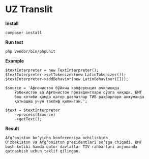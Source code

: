 # UZ Translit

**Install**
```$xslt
composer install
```

**Run test**
```$xslt
php vendor/bin/phpunit
```

**Example**

```$xslt
$textInterpreter = new TextInterpreter();
$textInterpreter->setTokenizer(new LatinTokenizer());
$textInterpreter->addBehavior(new LatinBehaviour([]));

$source = 'Афғонистон бўйича конференция очилишида 
    Ўзбекистон ва Афғонистон президентлари сўзга чиқади. БМТ 
    бош котиби ҳамда қатор давлатлар ТИВ раҳбарлари анжуманда 
    қатнашиш учун таклиф қилинган.';

$text = $textInterpreter
    ->process($source)
    ->getText();
```

**Result**

```$xslt
Afg‘oniston bo‘yicha konferensiya ochilishida
O‘zbekiston va Afg‘oniston prezidentlari so‘zga chiqadi. BMT
bosh kotibi hamda qator davlatlar TIV rahbarlari anjumanda
qatnashish uchun taklif qilingan.
```